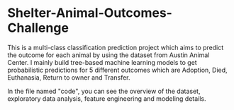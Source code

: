# Shelter-Animal-Outcomes-Challenge

This is a multi-class classification prediction project which aims to predict the outcome for each animal by using the dataset from Austin Animal Center. I mainly build tree-based machine learning models to get probabilistic predictions for 5 different outcomes which are Adoption, Died, Euthanasia, Return to owner and Transfer.

In the file named "code", you can see the overview of the dataset, exploratory data analysis, feature engineering and modeling details.
